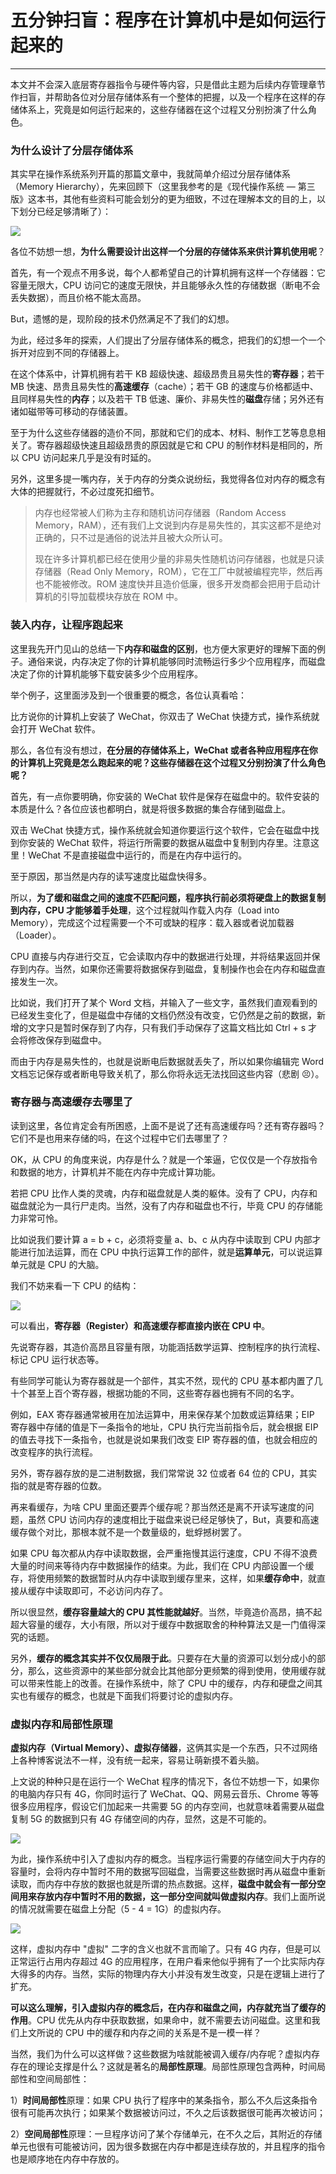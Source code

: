 # 五分钟扫盲：程序在计算机中是如何运行起来的

---

本文并不会深入底层寄存器指令与硬件等内容，只是借此主题为后续内存管理章节作扫盲，并帮助各位对分层存储体系有一个整体的把握，以及一个程序在这样的存储体系上，究竟是如何运行起来的，这些存储器在这个过程又分别扮演了什么角色。

### 为什么设计了分层存储体系

其实早在操作系统系列开篇的那篇文章中，我就简单介绍过分层存储体系（Memory Hierarchy），先来回顾下（这里我参考的是《现代操作系统 — 第三版》这本书，其他有些资料可能会划分的更为细致，不过在理解本文的目的上，以下划分已经足够清晰了）：

![](https://gitee.com/veal98/images/raw/master/img/20210415105520.png)

各位不妨想一想，**为什么需要设计出这样一个分层的存储体系来供计算机使用呢**？

首先，有一个观点不用多说，每个人都希望自己的计算机拥有这样一个存储器：它容量无限大，CPU 访问它的速度无限快，并且能够永久性的存储数据（断电不会丢失数据），而且价格不能太高昂。

But，遗憾的是，现阶段的技术仍然满足不了我们的幻想。

为此，经过多年的探索，人们提出了分层存储体系的概念，把我们的幻想一个一个拆开对应到不同的存储器上。

在这个体系中，计算机拥有若干 KB 超级快速、超级昂贵且易失性的**寄存器**；若干 MB 快速、昂贵且易失性的**高速缓存**（cache）；若干 GB 的速度与价格都适中、且同样易失性的**内存**；以及若干 TB 低速、廉价、非易失性的**磁盘**存储；另外还有诸如磁带等可移动的存储装置。

至于为什么这些存储器的造价不同，那就和它们的成本、材料、制作工艺等息息相关了。寄存器超级快速且超级昂贵的原因就是它和 CPU 的制作材料是相同的，所以 CPU 访问起来几乎是没有时延的。

另外，这里多提一嘴内存，关于内存的分类众说纷纭，我觉得各位对内存的概念有大体的把握就行，不必过度死扣细节。

> 内存也经常被人们称为主存和随机访问存储器（Random Access Memory，RAM），还有我们上文说到内存是易失性的，其实这都不是绝对正确的，只不过是通俗的说法并且被大众所认可。
>
> 现在许多计算机都已经在使用少量的非易失性随机访问存储器，也就是只读存储器（Read Only Memory，ROM），它在工厂中就被编程完毕，然后再也不能被修改。ROM 速度快并且造价低廉，很多开发商都会把用于启动计算机的引导加载模块存放在 ROM 中。

### 装入内存，让程序跑起来

这里我先开门见山的总结一下**内存和磁盘的区别**，也方便大家更好的理解下面的例子。通俗来说，内存决定了你的计算机能够同时流畅运行多少个应用程序，而磁盘决定了你的计算机能够下载安装多少个应用程序。

举个例子，这里面涉及到一个很重要的概念，各位认真看哈：

比方说你的计算机上安装了 WeChat，你双击了 WeChat 快捷方式，操作系统就会打开 WeChat 软件。

那么，各位有没有想过，**在分层的存储体系上，WeChat 或者各种应用程序在你的计算机上究竟是怎么跑起来的呢？这些存储器在这个过程又分别扮演了什么角色呢？**

首先，有一点你要明确，你安装的 WeChat 软件是保存在磁盘中的。软件安装的本质是什么？各位应该也都明白，就是将很多数据的集合存储到磁盘上。

双击 WeChat 快捷方式，操作系统就会知道你要运行这个软件，它会在磁盘中找到你安装的 WeChat  软件，将运行所需要的数据从磁盘中复制到内存里。注意这里！WeChat 不是直接磁盘中运行的，而是在内存中运行的。

至于原因，那当然是内存的读写速度比磁盘快得多。

所以，**为了缓和磁盘之间的速度不匹配问题，程序执行前必须将硬盘上的数据复制到内存，CPU 才能够着手处理**，这个过程就叫作载入内存（Load into Memory），完成这个过程需要一个不可或缺的程序：载入器或者说加载器（Loader）。

CPU 直接与内存进行交互，它会读取内存中的数据进行处理，并将结果返回并保存到内存。当然，如果你还需要将数据保存到磁盘，复制操作也会在内存和磁盘直接发生一次。

比如说，我们打开了某个 Word 文档，并输入了一些文字，虽然我们直观看到的已经发生变化了，但是磁盘中存储的文档仍然没有改变，它仍然是之前的数据，新增的文字只是暂时保存到了内存，只有我们手动保存了这篇文档比如 Ctrl + s 才会将修改保存到磁盘中。

而由于内存是易失性的，也就是说断电后数据就丢失了，所以如果你编辑完 Word 文档忘记保存或者断电导致关机了，那么你将永远无法找回这些内容（悲剧 😣）。

### 寄存器与高速缓存去哪里了

读到这里，各位肯定会有所困惑，上面不是说了还有高速缓存吗？还有寄存器吗？它们不是也用来存储的吗，在这个过程中它们去哪里了？

OK，从 CPU 的角度来说，内存是什么？就是一个笨逼，它仅仅是一个存放指令和数据的地方，计算机并不能在内存中完成计算功能。

若把 CPU 比作人类的灵魂，内存和磁盘就是人类的躯体。没有了 CPU，内存和磁盘就沦为一具行尸走肉。当然，没有了内存和磁盘也不行，毕竟 CPU 的存储能力非常可怜。

比如说我们要计算 a = b + c，必须将变量 a、b、c 从内存中读取到 CPU 内部才能进行加法运算，而在 CPU 中执行运算工作的部件，就是**运算单元**，可以说运算单元就是 CPU 的大脑。

我们不妨来看一下 CPU 的结构：

![](https://gitee.com/veal98/images/raw/master/img/20210415130522.png)

可以看出，**寄存器（Register）和高速缓存都直接内嵌在 CPU 中**。

先说寄存器，其造价高昂且容量有限，功能涵括数学运算、控制程序的执行流程、标记 CPU 运行状态等。

有些同学可能认为寄存器就是一个部件，其实不然，现代的 CPU 基本都内置了几十个甚至上百个寄存器，根据功能的不同，这些寄存器也拥有不同的名字。

例如，EAX 寄存器通常被用在加法运算中，用来保存某个加数或运算结果；EIP 寄存器中存储的值是下一条指令的地址，CPU 执行完当前指令后，就会根据 EIP 的值去寻找下一条指令，也就是说如果我们改变 EIP 寄存器的值，也就会相应的改变程序的执行流程。

另外，寄存器存放的是二进制数据，我们常常说 32 位或者 64 位的 CPU，其实指的就是寄存器的位数。



再来看缓存，为啥 CPU 里面还要弄个缓存呢？那当然还是离不开读写速度的问题，虽然 CPU 访问内存的速度相比于磁盘来说已经足够快了，But，真要和高速缓存做个对比，那根本就不是一个数量级的，蚍蜉撼树罢了。

如果 CPU 每次都从内存中读取数据，会严重拖慢其运行速度，CPU 不得不浪费大量的时间来等待内存中数据操作的结束。为此，我们在 CPU 内部设置一个缓存，将使用频繁的数据暂时从内存中读取到缓存里来，这样，如果**缓存命中**，就直接从缓存中读取即可，不必访问内存了。

所以很显然，**缓存容量越大的 CPU 其性能就越好**。当然，毕竟造价高昂，搞不起超大容量的缓存，大小有限，所以对于缓存中数据取舍的种种算法又是一门值得深究的话题。

另外，**缓存的概念其实并不仅仅局限于此**。只要存在大量的资源可以划分成小的部分，那么，这些资源中的某些部分就会比其他部分更频繁的得到使用，使用缓存就可以带来性能上的改善。在操作系统中，除了 CPU 中的缓存，内存和硬盘之间其实也有缓存的概念，也就是下面我们将要讨论的虚拟内存。

### 虚拟内存和局部性原理

**虚拟内存（Virtual Memory）、虚拟存储器**，这俩其实是一个东西，只不过网络上各种博客说法不一样，没有统一起来，容易让萌新摸不着头脑。

上文说的种种只是在运行一个 WeChat 程序的情况下，各位不妨想一下，如果你的电脑内存只有 4G，你同时运行了 WeChat、QQ、网易云音乐、Chrome 等等很多应用程序，假设它们加起来一共需要 5G 的内存空间，也就意味着需要从磁盘复制 5G 的数据到只有 4G 存储空间的内存，显然，这是不可能的。

![](https://gitee.com/veal98/images/raw/master/img/20210415153442.png)

为此，操作系统中引入了虚拟内存的概念。当程序运行需要的存储空间大于内存的容量时，会将内存中暂时不用的数据写回磁盘，当需要这些数据时再从磁盘中重新读取，而内存中存放的数据也就是所谓的热点数据。这样，**磁盘中就会有一部分空间用来存放内存中暂时不用的数据，这一部分空间就叫做虚拟内存**。我们上面所说的情况就需要在磁盘上分配（5 - 4 = 1G）的虚拟内存。

![](https://gitee.com/veal98/images/raw/master/img/20210415154006.png)

这样，虚拟内存中 "虚拟" 二字的含义也就不言而喻了。只有 4G 内存，但是可以正常运行占用内存超过 4G 的应用程序，在用户看来他似乎拥有了一个比实际内存大得多的内存。当然，实际的物理内存大小并没有发生改变，只是在逻辑上进行了扩充。

**可以这么理解，引入虚拟内存的概念后，在内存和磁盘之间，内存就充当了缓存的作用**。CPU 优先从内存中获取数据，如果命中，就不需要去访问磁盘。这里和我们上文所说的 CPU 中的缓存和内存之间的关系是不是一模一样？

当然，我们为什么可以这样做？这些数据为啥就能被调入缓存/内存呢？虚拟内存存在的理论支撑是什么？这就是著名的**局部性原理**。局部性原理包含两种，时间局部性和空间局部性：

1）**时间局部性**原理：如果 CPU 执行了程序中的某条指令，那么不久后这条指令很有可能再次执行；如果某个数据被访问过，不久之后该数据很可能再次被访问；

2）**空间局部性**原理：一旦程序访问了某个存储单元，在不久之后，其附近的存储单元也很有可能被访问，因为很多数据在内存中都是连续存放的，并且程序的指令也是顺序地在内存中存放的。

